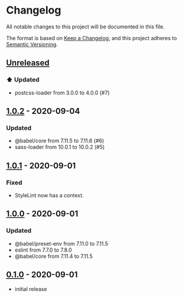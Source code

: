 # Changelog
All notable changes to this project will be documented in this file.

The format is based on [Keep a Changelog](https://keepachangelog.com/en/1.0.0/),
and this project adheres to [Semantic Versioning](https://semver.org/spec/v2.0.0.html).

## [Unreleased]
### ⬆️ Updated
* postcss-loader from 3.0.0 to 4.0.0 (#7)

## [1.0.2] - 2020-09-04
### Updated
* @babel/core from 7.11.5 to 7.11.6 (#6)
* sass-loader from 10.0.1 to 10.0.2 (#5)

## [1.0.1] - 2020-09-01
### Fixed
* StyleLint now has a context.

## [1.0.0] - 2020-09-01
### Updated
* @babel/preset-env from 7.11.0 to 7.11.5
* eslint from 7.7.0 to 7.8.0
* @babel/core from 7.11.4 to 7.11.5

## [0.1.0] - 2020-09-01
* initial release


[Unreleased]: https://github.com/syntro-opensource/webpack-config/compare/1.0.2..master
[1.0.2]: https://github.com/syntro-opensource/webpack-config/compare/1.0.1..1.0.2
[1.0.1]: https://github.com/syntro-opensource/webpack-config/compare/1.0.0..1.0.1
[1.0.0]: https://github.com/syntro-opensource/webpack-config/compare/0.1.0..1.0.0
[0.1.0]: https://github.com/syntro-opensource/silverstripe-ssto/tree/0.1.0
